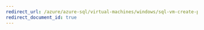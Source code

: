 ```yaml
---
redirect_url: /azure/azure-sql/virtual-machines/windows/sql-vm-create-powershell-quickstart
redirect_document_id: true
---
```

